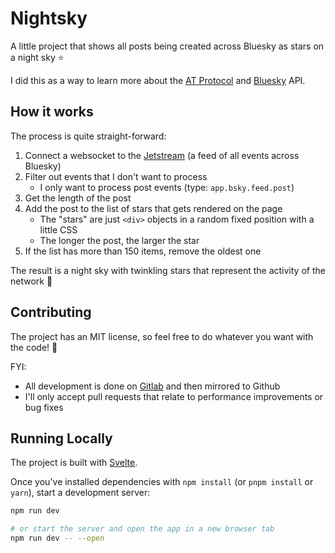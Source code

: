 # Nightsky

A little project that shows all posts being created across Bluesky as stars on a night sky ⭐

I did this as a way to learn more about the [AT Protocol](https://atproto.com/) and [Bluesky](https://bsky.app/) API.

## How it works

The process is quite straight-forward:

1. Connect a websocket to the [Jetstream](https://github.com/bluesky-social/jetstream) (a feed of all events across Bluesky)
2. Filter out events that I don't want to process
   - I only want to process post events (type: `app.bsky.feed.post`)
3. Get the length of the post
4. Add the post to the list of stars that gets rendered on the page
   - The "stars" are just `<div>` objects in a random fixed position with a little CSS
   - The longer the post, the larger the star
5. If the list has more than 150 items, remove the oldest one

The result is a night sky with twinkling stars that represent the activity of the network 🌠

## Contributing

The project has an MIT license, so feel free to do whatever you want with the code! 💙

FYI:

- All development is done on [Gitlab](https://gitlab.com/hctrdev/bsky-nightsky) and then mirrored to Github
- I'll only accept pull requests that relate to performance improvements or bug fixes

## Running Locally

The project is built with [Svelte](https://svelte.dev).

Once you've installed dependencies with `npm install` (or `pnpm install` or `yarn`), start a development server:

```bash
npm run dev

# or start the server and open the app in a new browser tab
npm run dev -- --open
```
